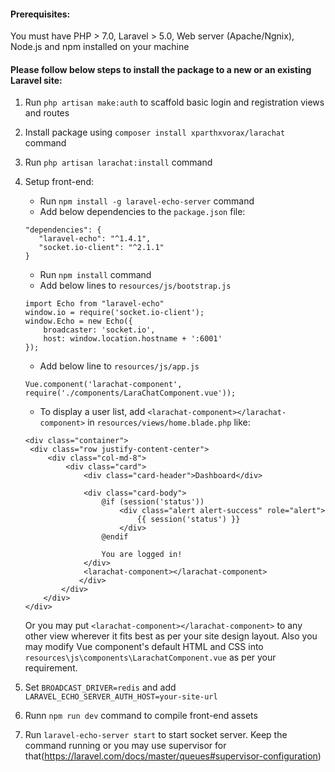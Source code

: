<h4>Prerequisites:</h4>
You must have PHP > 7.0, Laravel > 5.0, Web server (Apache/Ngnix), Node.js and npm installed on your machine

<h4>Please follow below steps to install the package to a new or an existing Laravel site:</h4>

1. Run `php artisan make:auth` to scaffold basic login and registration views and routes

2. Install package using `composer install xparthxvorax/larachat` command

3. Run `php artisan larachat:install` command

4. Setup front-end:
   - Run `npm install -g laravel-echo-server` command
   - Add below dependencies to the `package.json` file:
   ```
   "dependencies": {
      "laravel-echo": "^1.4.1",
      "socket.io-client": "^2.1.1"
   }
   ```
   - Run `npm install` command
   - Add below lines to `resources/js/bootstrap.js`
   ```
   import Echo from "laravel-echo"
   window.io = require('socket.io-client');
   window.Echo = new Echo({
       broadcaster: 'socket.io',
       host: window.location.hostname + ':6001'
   });
   ```
   - Add below line to `resources/js/app.js`
   ```
   Vue.component('larachat-component', require('./components/LaraChatComponent.vue'));
   ```
   - To display a user list, add `<larachat-component></larachat-component>` in `resources/views/home.blade.php` like:
   ```
   <div class="container">
    <div class="row justify-content-center">
        <div class="col-md-8">
            <div class="card">
                <div class="card-header">Dashboard</div>

                <div class="card-body">
                    @if (session('status'))
                        <div class="alert alert-success" role="alert">
                            {{ session('status') }}
                        </div>
                    @endif

                    You are logged in!
                </div>
                <larachat-component></larachat-component>
               </div>
           </div>
       </div>
   </div>
   ```
      Or you may put `<larachat-component></larachat-component>` to any other view wherever it fits best as per your site design layout.       Also you may modify Vue component's default HTML and CSS into `resources\js\components\LarachatComponent.vue` as per your               requirement.

5. Set `BROADCAST_DRIVER=redis` and add `LARAVEL_ECHO_SERVER_AUTH_HOST=your-site-url`

6. Runn `npm run dev` command to compile front-end assets 

7. Run `laravel-echo-server start` to start socket server. Keep the command running or you may use supervisor for that(https://laravel.com/docs/master/queues#supervisor-configuration)
